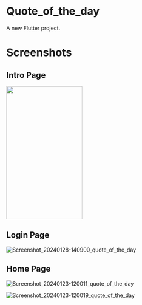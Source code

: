# Quote_of_the_day

A new Flutter project.

# Screenshots

## Intro Page
<img width="200" height="350" alt="" src="https://github.com/Tamilmani18/CODSOFT/assets/144092813/04fe7734-532c-47ef-bbd4-ad2fe4e82d2f">

## Login Page
![Screenshot_20240128-140900_quote_of_the_day](https://github.com/Tamilmani18/CODSOFT/assets/144092813/245d32a9-6e58-4293-84ac-2d88de3a6585)

## Home Page
![Screenshot_20240123-120011_quote_of_the_day](https://github.com/Tamilmani18/CODSOFT/assets/144092813/a5041d72-1e14-44d4-84dd-4ac715689083)

![Screenshot_20240123-120019_quote_of_the_day](https://github.com/Tamilmani18/CODSOFT/assets/144092813/eb100ab9-4e28-4153-94dd-b1e2581041dd)
